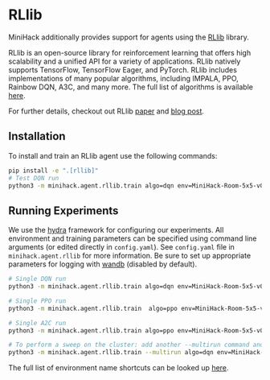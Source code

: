 # RLlib

MiniHack additionally provides support for agents using the [RLlib](https://docs.ray.io/en/latest/rllib.html) library.

RLlib is an open-source library for reinforcement learning that offers  high scalability and a unified API for a variety of applications. RLlib natively supports TensorFlow, TensorFlow Eager, and PyTorch. RLlib includes implementations of many popular algorithms, including IMPALA, PPO, Rainbow DQN, A3C, and many more. The full list of algorithms is available [here](https://docs.ray.io/en/latest/rllib-toc.html#algorithms).

For further details, checkout out RLlib [paper](https://arxiv.org/abs/1712.09381) and [blog post](https://docs.ray.io/en/latest/rllib-examples.html#blog-posts).

## Installation

To install and train an RLlib agent use the following commands:
```bash
pip install -e ".[rllib]"
# Test DQN run
python3 -m minihack.agent.rllib.train algo=dqn env=MiniHack-Room-5x5-v0 total_steps=100000
```

## Running Experiments

We use the [hydra](https://github.com/facebookresearch/hydra) framework for configuring our experiments. All environment and training parameters can be specified using command line arguments (or edited directly in `config.yaml`). See `config.yaml` file in  `minihack.agent.rllib` for more information. Be sure to set up appropriate parameters for logging with [wandb](https://wandb.ai/site) (disabled by default).

```bash
# Single DQN run
python3 -m minihack.agent.rllib.train algo=dqn env=MiniHack-Room-5x5-v0 total_steps=1000000 dqn.buffer_size=500000

# Single PPO run
python3 -m minihack.agent.rllib.train  algo=ppo env=MiniHack-Room-5x5-v0 total_steps=1000000 ppo.entropy_coeff=0.0001

# Single A2C run
python3 -m minihack.agent.rllib.train algo=ppo env=MiniHack-Room-5x5-v0 total_steps=1000000 a2c.entropy_coeff=0.0001

# To perform a sweep on the cluster: add another --multirun command and comma-separate values
python3 -m minihack.agent.rllib.train --multirun algo=dqn env=MiniHack-Room-15x15-v0 lr=0.000001 seed=0,1,2,3,4 total_steps=10000000
```

The full list of environment name shortcuts can be looked up [here](./env_names.yaml).